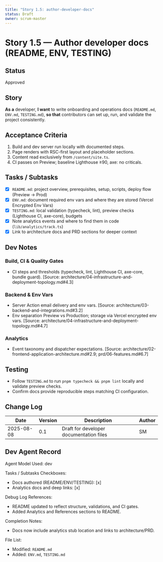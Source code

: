 ```yaml
---
title: "Story 1.5: author-developer-docs"
status: Draft
owner: scrum-master
---
```


# Story 1.5 — Author developer docs (README, ENV, TESTING)

## Status

Approved

## Story

**As a** developer,
**I want** to write onboarding and operations docs (`README.md`, `ENV.md`, `TESTING.md`),
**so that** contributors can set up, run, and validate the project consistently.

## Acceptance Criteria

1. Build and dev server run locally with documented steps.
2. Page renders with RSC-first layout and placeholder sections.
3. Content read exclusively from `/content/site.ts`.
4. CI passes on Preview; baseline Lighthouse ≥90, axe: no criticals.

## Tasks / Subtasks

- [x] `README.md`: project overview, prerequisites, setup, scripts, deploy flow (Preview → Prod)
- [x] `ENV.md`: document required env vars and where they are stored (Vercel Encrypted Env Vars)
- [x] `TESTING.md`: local validation (typecheck, lint), preview checks (Lighthouse CI, axe-core), budgets
- [x] Note analytics events and where to find them in code (`lib/analytics/track.ts`)
- [x] Link to architecture docs and PRD sections for deeper context

## Dev Notes

### Build, CI & Quality Gates

- CI steps and thresholds (typecheck, lint, Lighthouse CI, axe-core, bundle guard). [Source: architecture/04-infrastructure-and-deployment-topology.md#4.3]

### Backend & Env Vars

- Server Action email delivery and env vars. [Source: architecture/03-backend-and-integrations.md#3.2]
- Env separation Preview vs Production; storage via Vercel encrypted env vars. [Source: architecture/04-infrastructure-and-deployment-topology.md#4.7]

### Analytics

- Event taxonomy and dispatcher expectations. [Source: architecture/02-frontend-application-architecture.md#2.9; prd/06-features.md#6.7]

## Testing

- Follow `TESTING.md` to run `pnpm typecheck && pnpm lint` locally and validate preview checks.
- Confirm docs provide reproducible steps matching CI configuration.

## Change Log

| Date       | Version | Description                             | Author |
| ---------- | ------- | --------------------------------------- | ------ |
| 2025-08-08 | 0.1     | Draft for developer documentation files | SM     |

## Dev Agent Record

Agent Model Used: dev

Tasks / Subtasks Checkboxes:

- Docs authored (README/ENV/TESTING): [x]
- Analytics docs and deep links: [x]

Debug Log References:

- README updated to reflect structure, validations, and CI gates.
- Added Analytics and References sections to README.

Completion Notes:

- Docs now include analytics stub location and links to architecture/PRD.

File List:

- Modified: `README.md`
- Added: `ENV.md`, `TESTING.md`
